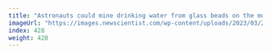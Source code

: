 ```yaml
---
title: "Astronauts could mine drinking water from glass beads on the moon"
imageUrl: "https://images.newscientist.com/wp-content/uploads/2023/03/27154841/SEI_149862284.jpg?width=788"
index: 428
weight: 428
---
```

